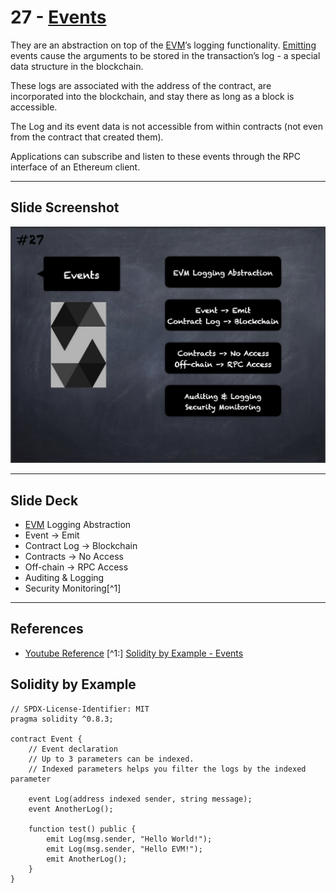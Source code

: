 # 27 - [Events](Events.md)
They are an abstraction on top of the [EVM](../1.%20Ethereum101/EVM.md)’s logging functionality. [Emitting](Emit.md) events cause the arguments to be stored in the transaction’s log - a special data structure in the blockchain. 

These logs are associated with the address of the contract, are incorporated into the blockchain, and stay there as long as a block is accessible. 

The Log and its event data is not accessible from within contracts (not even from the contract that created them). 

Applications can subscribe and listen to these events through the RPC interface of an Ethereum client.

___
## Slide Screenshot
![027.png](../../images/2.%20Solidity%20101/027.png)
___
## Slide Deck
- [EVM](../1.%20Ethereum101/EVM.md) Logging Abstraction
- Event -> Emit
- Contract Log -> Blockchain
- Contracts -> No Access
- Off-chain -> RPC Access
- Auditing & Logging
- Security Monitoring[^1]
___
## References
- [Youtube Reference](https://youtu.be/TCl1IcGl_3I?t=533)
[^1:] [Solidity by Example - Events](https://solidity-by-example.org/events/)
## Solidity by Example
```
// SPDX-License-Identifier: MIT
pragma solidity ^0.8.3;

contract Event {
    // Event declaration
    // Up to 3 parameters can be indexed.
    // Indexed parameters helps you filter the logs by the indexed parameter
	
    event Log(address indexed sender, string message);
    event AnotherLog();

    function test() public {
        emit Log(msg.sender, "Hello World!");
        emit Log(msg.sender, "Hello EVM!");
        emit AnotherLog();
    }
}
```

